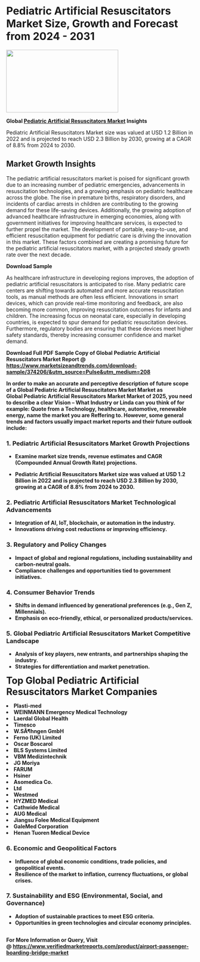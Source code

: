 <H1>Pediatric Artificial Resuscitators Market Size, Growth and Forecast from 2024 - 2031</H1><img class="aligncenter size-medium wp-image-584254" src="https://thirdeyenews.in/wp-content/uploads/2024/09/Global-Market-Research-300x168.jpeg" alt="" width="300" height="168" /><p><strong>Global&nbsp;<a href="https://www.marketsizeandtrends.com/download-sample/374206/&amp;utm_source=Pulse&amp;utm_medium=208">Pediatric Artificial Resuscitators Market</a> Insights</strong></p><p>Pediatric Artificial Resuscitators Market size was valued at USD 1.2 Billion in 2022 and is projected to reach USD 2.3 Billion by 2030, growing at a CAGR of 8.8% from 2024 to 2030.</p><p><h2>Market Growth Insights</h2> <p>The pediatric artificial resuscitators market is poised for significant growth due to an increasing number of pediatric emergencies, advancements in resuscitation technologies, and a growing emphasis on pediatric healthcare across the globe. The rise in premature births, respiratory disorders, and incidents of cardiac arrests in children are contributing to the growing demand for these life-saving devices. Additionally, the growing adoption of advanced healthcare infrastructure in emerging economies, along with government initiatives for improving healthcare services, is expected to further propel the market. The development of portable, easy-to-use, and efficient resuscitation equipment for pediatric care is driving the innovation in this market. These factors combined are creating a promising future for the pediatric artificial resuscitators market, with a projected steady growth rate over the next decade.</p> <p><strong>Download Sample</strong></p> <p>As healthcare infrastructure in developing regions improves, the adoption of pediatric artificial resuscitators is anticipated to rise. Many pediatric care centers are shifting towards automated and more accurate resuscitation tools, as manual methods are often less efficient. Innovations in smart devices, which can provide real-time monitoring and feedback, are also becoming more common, improving resuscitation outcomes for infants and children. The increasing focus on neonatal care, especially in developing countries, is expected to spur demand for pediatric resuscitation devices. Furthermore, regulatory bodies are ensuring that these devices meet higher safety standards, thereby increasing consumer confidence and market demand.</p> <p><strong></p><p><span class=""><strong>Download Full PDF Sample Copy of Global Pediatric Artificial Resuscitators Market Report</strong> @ <a href="https://www.marketsizeandtrends.com/download-sample/374206/&amp;utm_source=Pulse&amp;utm_medium=208" target="_blank">https://www.marketsizeandtrends.com/download-sample/374206/&amp;utm_source=Pulse&amp;utm_medium=208</a></span></p><p>In order to make an accurate and perceptive description of future scope of a Global&nbsp;Pediatric Artificial Resuscitators Market Market as Global&nbsp;Pediatric Artificial Resuscitators Market Market of 2025, you need to describe a clear Vision &ndash; What Industry or Linda can you think of for example: Quote from a Technology, healthcare, automotive, renewable energy, name the market you are Reffering to. However, some general trends and factors usually impact market reports and their future outlook include:</p><h3>1.&nbsp;<strong>Pediatric Artificial Resuscitators Market Growth Projections</strong></h3><ul><li>Examine market size trends, revenue estimates and CAGR (Compounded Annual Growth Rate) projections.</li><li><p>Pediatric Artificial Resuscitators Market size was valued at USD 1.2 Billion in 2022 and is projected to reach USD 2.3 Billion by 2030, growing at a CAGR of 8.8% from 2024 to 2030.</p></li></ul><h3>2.&nbsp;<strong>Pediatric Artificial Resuscitators Market Technological Advancements</strong></h3><ul><li>Integration of AI, IoT, blockchain, or automation in the industry.</li><li>Innovations driving cost reductions or improving efficiency.</li></ul><h3>3.&nbsp;<strong>Regulatory and Policy Changes</strong></h3><ul><li>Impact of global and regional regulations, including sustainability and carbon-neutral goals.</li><li>Compliance challenges and opportunities tied to government initiatives.</li></ul><h3>4.&nbsp;<strong>Consumer Behavior Trends</strong></h3><ul><li>Shifts in demand influenced by generational preferences (e.g., Gen Z, Millennials).</li><li>Emphasis on eco-friendly, ethical, or personalized products/services.</li></ul><h3>5.&nbsp;<strong>Global Pediatric Artificial Resuscitators Market Competitive Landscape</strong></h3><ul><li>Analysis of key players, new entrants, and partnerships shaping the industry.</li><li>Strategies for differentiation and market penetration.</li></ul><p data-pm-slice="1 1 []"><span style="color: inherit; font-family: inherit; font-size: 25px;">Top Global Pediatric Artificial Resuscitators Market Companies</span></p><div class="" data-test-id=""><p><li>Plasti-med</li><li> WEINMANN Emergency Medical Technology</li><li> Laerdal Global Health</li><li> Timesco</li><li> W.SÃ¶hngen GmbH</li><li> Ferno (UK) Limited</li><li> Oscar Boscarol</li><li> BLS Systems Limited</li><li> VBM Medizintechnik</li><li> JG Moriya</li><li> FARUM</li><li> Hsiner</li><li> Asomedica Co.</li><li> Ltd</li><li> Westmed</li><li> HYZMED Medical</li><li> Cathwide Medical</li><li> AUG Medical</li><li> Jiangsu Folee Medical Equipment</li><li> GaleMed Corporation</li><li> Henan Tuoren Medical Device</li></p></div><h3>6.&nbsp;<strong>Economic and Geopolitical Factors</strong></h3><ul><li>Influence of global economic conditions, trade policies, and geopolitical events.</li><li>Resilience of the market to inflation, currency fluctuations, or global crises.</li></ul><h3>7.&nbsp;<strong>Sustainability and ESG (Environmental, Social, and Governance)</strong></h3><ul><li>Adoption of sustainable practices to meet ESG criteria.</li><li>Opportunities in green technologies and circular economy principles.</li></ul><h2><strong style="font-size: 14px;">For More Information or Query, Visit @&nbsp;</strong><a style="background-color: #ffffff; font-size: 14px;" href="https://www.marketsizeandtrends.com/report/pediatric-artificial-resuscitators-market/" target="_blank">https://www.verifiedmarketreports.com/product/airport-passenger-boarding-bridge-market</a></h2>
